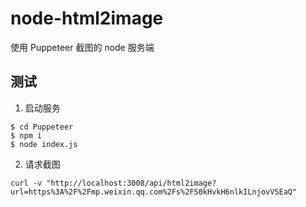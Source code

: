# node-html2image
使用 Puppeteer 截图的 node 服务端

## 测试

1. 启动服务

```
$ cd Puppeteer
$ npm i
$ node index.js 
```

2. 请求截图

```
curl -v "http://localhost:3008/api/html2image?url=https%3A%2F%2Fmp.weixin.qq.com%2Fs%2FS0kHvkH6nlkILnjovVSEaQ"
```
